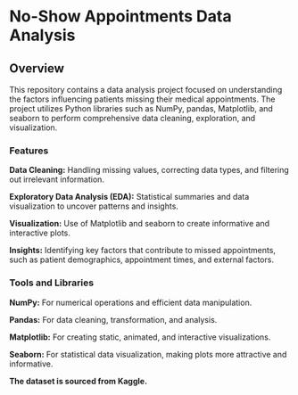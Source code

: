 # No-Show Appointments Data Analysis

## Overview

This repository contains a data analysis project focused on understanding the factors influencing patients missing their medical appointments. The project utilizes Python libraries such as NumPy, pandas, Matplotlib, and seaborn to perform comprehensive data cleaning, exploration, and visualization.

### Features

**Data Cleaning:** Handling missing values, correcting data types, and filtering out irrelevant information.

**Exploratory Data Analysis (EDA):** Statistical summaries and data visualization to uncover patterns and insights.

**Visualization:** Use of Matplotlib and seaborn to create informative and interactive plots.

**Insights:** Identifying key factors that contribute to missed appointments, such as patient demographics, appointment times, and external factors.

### Tools and Libraries

**NumPy:** For numerical operations and efficient data manipulation.

**Pandas:** For data cleaning, transformation, and analysis.

**Matplotlib:** For creating static, animated, and interactive visualizations.

**Seaborn:** For statistical data visualization, making plots more attractive and informative.

**The dataset is sourced from Kaggle.**
